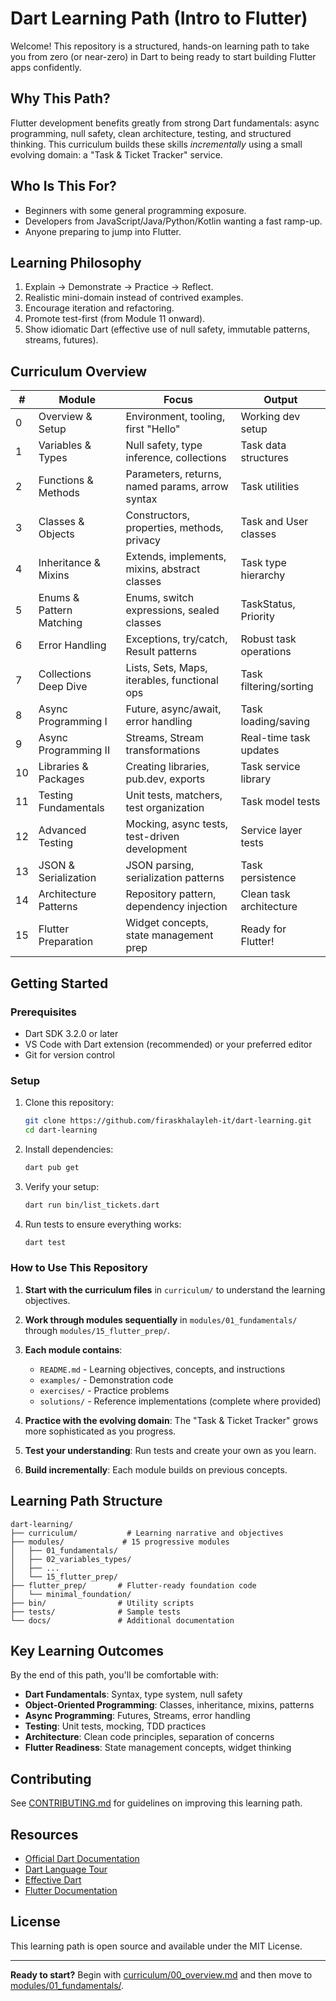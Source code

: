 # Dart Learning Path (Intro to Flutter)

Welcome! This repository is a structured, hands-on learning path to take you from zero (or near-zero) in Dart to being ready to start building Flutter apps confidently.

## Why This Path?
Flutter development benefits greatly from strong Dart fundamentals: async programming, null safety, clean architecture, testing, and structured thinking. This curriculum builds these skills *incrementally* using a small evolving domain: a "Task & Ticket Tracker" service.

## Who Is This For?
- Beginners with some general programming exposure.
- Developers from JavaScript/Java/Python/Kotlin wanting a fast ramp-up.
- Anyone preparing to jump into Flutter.

## Learning Philosophy
1. Explain → Demonstrate → Practice → Reflect.
2. Realistic mini-domain instead of contrived examples.
3. Encourage iteration and refactoring.
4. Promote test-first (from Module 11 onward).
5. Show idiomatic Dart (effective use of null safety, immutable patterns, streams, futures).

## Curriculum Overview
| # | Module | Focus | Output |
|---|--------|-------|--------|
| 0 | Overview & Setup | Environment, tooling, first "Hello" | Working dev setup |
| 1 | Variables & Types | Null safety, type inference, collections | Task data structures |
| 2 | Functions & Methods | Parameters, returns, named params, arrow syntax | Task utilities |
| 3 | Classes & Objects | Constructors, properties, methods, privacy | Task and User classes |
| 4 | Inheritance & Mixins | Extends, implements, mixins, abstract classes | Task type hierarchy |
| 5 | Enums & Pattern Matching | Enums, switch expressions, sealed classes | TaskStatus, Priority |
| 6 | Error Handling | Exceptions, try/catch, Result patterns | Robust task operations |
| 7 | Collections Deep Dive | Lists, Sets, Maps, iterables, functional ops | Task filtering/sorting |
| 8 | Async Programming I | Future, async/await, error handling | Task loading/saving |
| 9 | Async Programming II | Streams, Stream transformations | Real-time task updates |
| 10 | Libraries & Packages | Creating libraries, pub.dev, exports | Task service library |
| 11 | Testing Fundamentals | Unit tests, matchers, test organization | Task model tests |
| 12 | Advanced Testing | Mocking, async tests, test-driven development | Service layer tests |
| 13 | JSON & Serialization | JSON parsing, serialization patterns | Task persistence |
| 14 | Architecture Patterns | Repository pattern, dependency injection | Clean task architecture |
| 15 | Flutter Preparation | Widget concepts, state management prep | Ready for Flutter! |

## Getting Started

### Prerequisites
- Dart SDK 3.2.0 or later
- VS Code with Dart extension (recommended) or your preferred editor
- Git for version control

### Setup
1. Clone this repository:
   ```bash
   git clone https://github.com/firaskhalayleh-it/dart-learning.git
   cd dart-learning
   ```

2. Install dependencies:
   ```bash
   dart pub get
   ```

3. Verify your setup:
   ```bash
   dart run bin/list_tickets.dart
   ```

4. Run tests to ensure everything works:
   ```bash
   dart test
   ```

### How to Use This Repository

1. **Start with the curriculum files** in `curriculum/` to understand the learning objectives.

2. **Work through modules sequentially** in `modules/01_fundamentals/` through `modules/15_flutter_prep/`.

3. **Each module contains**:
   - `README.md` - Learning objectives, concepts, and instructions
   - `examples/` - Demonstration code
   - `exercises/` - Practice problems
   - `solutions/` - Reference implementations (complete where provided)

4. **Practice with the evolving domain**: The "Task & Ticket Tracker" grows more sophisticated as you progress.

5. **Test your understanding**: Run tests and create your own as you learn.

6. **Build incrementally**: Each module builds on previous concepts.

## Learning Path Structure

```
dart-learning/
├── curriculum/           # Learning narrative and objectives
├── modules/             # 15 progressive modules
│   ├── 01_fundamentals/
│   ├── 02_variables_types/
│   ├── ...
│   └── 15_flutter_prep/
├── flutter_prep/       # Flutter-ready foundation code
│   └── minimal_foundation/
├── bin/                # Utility scripts
├── tests/              # Sample tests
└── docs/               # Additional documentation
```

## Key Learning Outcomes

By the end of this path, you'll be comfortable with:

- **Dart Fundamentals**: Syntax, type system, null safety
- **Object-Oriented Programming**: Classes, inheritance, mixins, patterns
- **Async Programming**: Futures, Streams, error handling
- **Testing**: Unit tests, mocking, TDD practices
- **Architecture**: Clean code principles, separation of concerns
- **Flutter Readiness**: State management concepts, widget thinking

## Contributing

See [CONTRIBUTING.md](CONTRIBUTING.md) for guidelines on improving this learning path.

## Resources

- [Official Dart Documentation](https://dart.dev/guides)
- [Dart Language Tour](https://dart.dev/guides/language/language-tour)
- [Effective Dart](https://dart.dev/guides/language/effective-dart)
- [Flutter Documentation](https://flutter.dev/docs)

## License

This learning path is open source and available under the MIT License.

---

**Ready to start?** Begin with [curriculum/00_overview.md](curriculum/00_overview.md) and then move to [modules/01_fundamentals/](modules/01_fundamentals/).